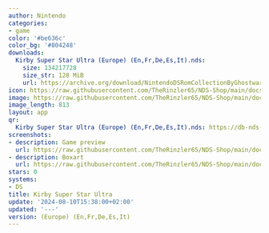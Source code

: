 ```yaml
---
author: Nintendo
categories:
- game
color: '#be636c'
color_bg: '#804248'
downloads:
  Kirby Super Star Ultra (Europe) (En,Fr,De,Es,It).nds:
    size: 134217728
    size_str: 128 MiB
    url: https://archive.org/download/NintendoDSRomCollectionByGhostware/Kirby%20Super%20Star%20Ultra%20%28Europe%29%20%28En%2CFr%2CDe%2CEs%2CIt%29.nds
icon: https://raw.githubusercontent.com/TheRinzler65/NDS-Shop/main/docs/assets/images/icons/kirbysuperstarultra.png
image: https://raw.githubusercontent.com/TheRinzler65/NDS-Shop/main/docs/assets/images/icons/kirbysuperstarultra.png
image_length: 813
layout: app
qr:
  Kirby Super Star Ultra (Europe) (En,Fr,De,Es,It).nds: https://db-nds-shop.netlify.app/assets/images/qr/kirby-super-star-ultra-europe-enfrdeesit-nds.png
screenshots:
- description: Game preview
  url: https://raw.githubusercontent.com/TheRinzler65/NDS-Shop/main/docs/assets/images/screenshots/kirbysuperstarultra/kirbysuperstarultra.png
- description: Boxart
  url: https://raw.githubusercontent.com/TheRinzler65/NDS-Shop/main/docs/assets/images/boxart/Kirby%20Super%20Star%20Ultra%20(Europe)%20(En%2CFr%2CDe%2CEs%2CIt).nds.png
stars: 0
systems:
- DS
title: Kirby Super Star Ultra
update: '2024-08-10T15:38:00+02:00'
updated: '---'
version: (Europe) (En,Fr,De,Es,It)
---
```

